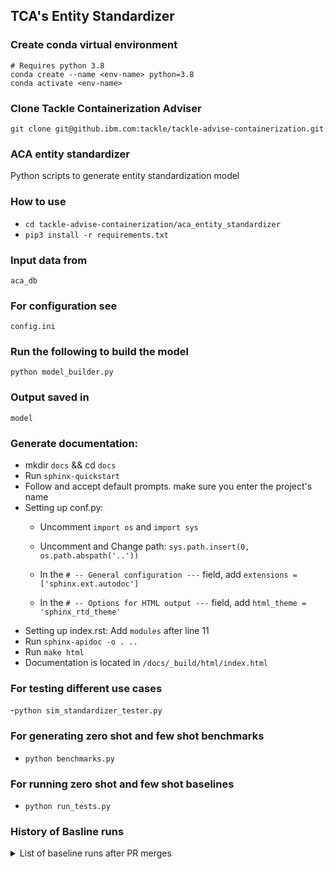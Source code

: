 ## TCA's Entity Standardizer


### Create conda virtual environment
	# Requires python 3.8
	conda create --name <env-name> python=3.8
	conda activate <env-name>
### Clone Tackle Containerization Adviser 
	git clone git@github.ibm.com:tackle/tackle-advise-containerization.git

### ACA entity standardizer

Python scripts to generate entity standardization model

### How to use

- ``cd tackle-advise-containerization/aca_entity_standardizer``
- ``pip3 install -r requirements.txt``


### Input data from
 ``aca_db`` 
 
### For configuration see 
 ``config.ini``
### Run the following to build the model
 ``python model_builder.py``
### Output saved in 
  ``model``

### Generate documentation:
- mkdir  ``docs`` && cd  ``docs``
- Run  ``sphinx-quickstart ``
- Follow  and accept default prompts. make sure you enter the project's name
- Setting up conf.py:
	* Uncomment ``import os`` and  ``import sys``
	* Uncomment and Change path: ``sys.path.insert(0, os.path.abspath('..'))``
    
    * In the ``# -- General configuration ---`` field, add ``extensions = ['sphinx.ext.autodoc']``
    
    * In the ``# -- Options for HTML output ---`` field,  add ``html_theme = 'sphinx_rtd_theme'``
 - Setting up index.rst:
 	Add ``modules``  after line 11
- Run  ``sphinx-apidoc -o . ..``
- Run  ``make html``
- Documentation is located in ``/docs/_build/html/index.html``

### For testing different use cases
-``python sim_standardizer_tester.py``

### For generating zero shot and few shot benchmarks
- ``python benchmarks.py``

### For running zero shot and few shot baselines
- ``python run_tests.py``

### History of Basline runs
<details>
<summary>List of baseline runs after PR merges</summary>
  
### 2021-10-19 ([View diff](https://github.com/konveyor/tackle-container-advisor/commit/c51e6bf4e0fbf27acb6a8f4998274b48549dfc41))
1. Entities: 447 entities have qids.
2. Mentions: 6285 collected, 163 no external link, 384 no qid, 0 empty, 634 duplicates, 629 conflicts.
3. Samples:  4110 train, 2175 test.
WD api with no ctx took 1870.15 seconds.
TFIDF model took 40.27 seconds.
<p><table>
<thead>
<tr><th>Method</th><th>top-1</th><th>top-3</th><th>top-5</th><th>top-10</th><th>top-inf(count)</th></tr>
</thead>
<tbody>
<tr><td>WD api</td><td>0.39</td><td>0.53</td><td>0.59</td><td>0.61</td><td>0.68 (1470)</td></tr>
<tr><td>TFIDF</td><td>0.71</td><td>0.71</td><td>0.71</td><td>0.71</td><td>0.71 (1550)</td></tr>
</tbody>
</table></p>		
</details>	
